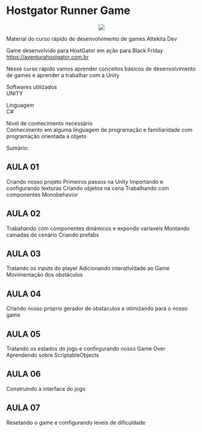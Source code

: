 # Hostgator Runner Game


<p align="center">
  <img src="https://www.hostgator.com.br/assets/images/icon-snappy-support.svg" width=""100>
</p>

Material do curso rápido de desenvolvimento de games Attekita Dev

Game desenvolvido para HostGator em ação para Black Friday https://aventurahostgator.com.br

Nesse curso rápido vamos aprender conceitos básicos de desenvolvimento de games e aprender a trabalhar com a Unity

Softwares utilizados<br>
UNITY

Linguagem<br>
C#

Nível de conhecimento necessário<br>
Conhecimento em alguma linguagem de programação e familiaridade com programação orientada a objeto

Sumário:

## AULA 01

Criando nosso projeto
Primeiros passos na Unity
Importando e configurando texturas
Criando objetos na cena
Trabalhando com componentes Monobehavior

## AULA 02

Trabahando com componentes dinâmicos e expondo variaveis
Montando camadas do cenário
Criando prefabs

## AULA 03

Tratando os inputs do player
Adicionando interatividade ao Game
Movimentação dos obstáculos

## AULA 04

Criando nosso próprio gerador de obstaculos e otimizando para o nosso game

## AULA 05

Tratando os estados do jogo e confirgurando nosso Game Over
Aprendendo sobre ScriptableObjects

## AULA 06

Construindo a interface do jogo

## AULA 07

Resetando o game e configurando leveis de dificuldade
